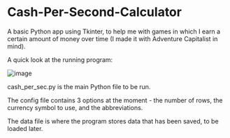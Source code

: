 Cash-Per-Second-Calculator
==========================

A basic Python app using Tkinter, to help me with games in which I earn a certain amount of money over time (I made it with Adventure Capitalist in mind).

A quick look at the running program:

![image](http://imgur.com/vPnBEqc.jpg)

cash_per_sec.py is the main Python file to be run.

The config file contains 3 options at the moment - the number of rows, the currency symbol to use, and the abbreviations.

The data file is where the program stores data that has been saved, to be loaded later.
